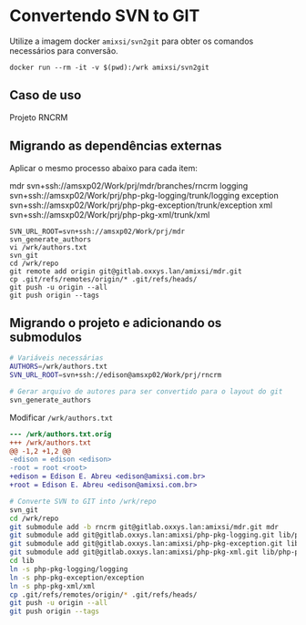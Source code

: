 # Convertendo SVN to GIT

Utilize a imagem docker `amixsi/svn2git` para obter os comandos necessários para conversão.

```
docker run --rm -it -v $(pwd):/wrk amixsi/svn2git
```

## Caso de uso

Projeto RNCRM

## Migrando as dependências externas

Aplicar o mesmo processo abaixo para cada item:

mdr svn+ssh://amsxp02/Work/prj/mdr/branches/rncrm
logging svn+ssh://amsxp02/Work/prj/php-pkg-logging/trunk/logging
exception svn+ssh://amsxp02/Work/prj/php-pkg-exception/trunk/exception
xml svn+ssh://amsxp02/Work/prj/php-pkg-xml/trunk/xml

```
SVN_URL_ROOT=svn+ssh://amsxp02/Work/prj/mdr
svn_generate_authors
vi /wrk/authors.txt
svn_git
cd /wrk/repo
git remote add origin git@gitlab.oxxys.lan/amixsi/mdr.git
cp .git/refs/remotes/origin/* .git/refs/heads/
git push -u origin --all
git push origin --tags
```

## Migrando o projeto e adicionando os submodulos

```sh
# Variáveis necessárias
AUTHORS=/wrk/authors.txt
SVN_URL_ROOT=svn+ssh://edison@amsxp02/Work/prj/rncrm

# Gerar arquivo de autores para ser convertido para o layout do git
svn_generate_authors
```

Modificar `/wrk/authors.txt`

```diff
--- /wrk/authors.txt.orig
+++ /wrk/authors.txt
@@ -1,2 +1,2 @@
-edison = edison <edison>
-root = root <root>
+edison = Edison E. Abreu <edison@amixsi.com.br>
+root = Edison E. Abreu <edison@amixsi.com.br>
```

```sh
# Converte SVN to GIT into /wrk/repo
svn_git
cd /wrk/repo
git submodule add -b rncrm git@gitlab.oxxys.lan:amixsi/mdr.git mdr
git submodule add git@gitlab.oxxys.lan:amixsi/php-pkg-logging.git lib/php-pkg-logging
git submodule add git@gitlab.oxxys.lan:amixsi/php-pkg-exception.git lib/php-pkg-exception
git submodule add git@gitlab.oxxys.lan:amixsi/php-pkg-xml.git lib/php-pkg-xml
cd lib
ln -s php-pkg-logging/logging
ln -s php-pkg-exception/exception
ln -s php-pkg-xml/xml
cp .git/refs/remotes/origin/* .git/refs/heads/
git push -u origin --all
git push origin --tags
```
